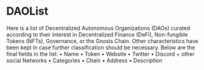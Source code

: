 # DAOList

Here is a list of Decentralized Autonomous Organizations (DAOs) curated according to their interest in Decentralized Finance (DeFi), Non-fungible Tokens (NFTs), Governance, or the Gnosis Chain. Other characteristics have been kept in case further classification should be necessary. Below are the final fields in the list: 
•	Name
•	Token
•	Website
•	Twitter
•	Discord + other social Networks
•	Categories
•	Chain
•	Address
•	Description
